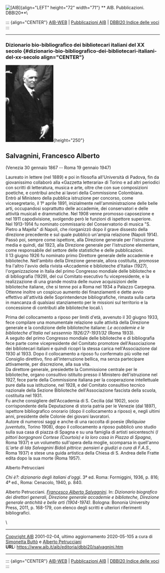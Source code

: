 ![\[AIB\]](/aib/wi/aibv72.gif){align="LEFT" height="72" width="71"}
** AIB. Pubblicazioni. DBBI20**\

::: {align="CENTER"}
[AIB-WEB](/) \| [Pubblicazioni AIB](/pubblicazioni/) \| [DBBI20 Indice
delle voci](dbbi20.htm)
:::

------------------------------------------------------------------------

### Dizionario bio-bibliografico dei bibliotecari italiani del XX secolo {#dizionario-bio-bibliografico-dei-bibliotecari-italiani-del-xx-secolo align="CENTER"}

![\[Ritratto\]](salvagnini.jpg){height="250"}

## Salvagnini, Francesco Alberto

(Venezia 30 gennaio 1867 -- Roma 19 gennaio 1947)

Laureato in lettere (nel 1889) e poi in filosofia all\'Università di
Padova, fin da giovanissimo collaborò alla «Gazzetta letteraria» di
Torino e ad altri periodici con scritti di letteratura, musica e arte,
oltre che con sue composizioni poetiche, e contribuì anche ai lavori
della Commissione Colombiana.\
Entrò al Ministero della pubblica istruzione per concorso, come
vicesegretario, il 1º aprile 1891, inizialmente nell\'amministrazione
delle belle arti, occupandosi soprattutto delle accademie, dei
conservatori e delle attività musicali e drammatiche. Nel 1908 venne
promosso caposezione e nel 1911 capodivisione, svolgendo però le
funzioni di ispettore superiore.\
Nel 1913-1914 fu nominato commissario del Conservatorio di musica \"S.
Pietro a Majella\" di Napoli, che riorganizzò dopo il grave dissesto
della direzione precedente e sul quale pubblicò un\'ampia relazione
(Napoli 1914).\
Passò poi, sempre come ispettore, alla Direzione generale per
l\'istruzione media e quindi, dal 1923, alla Direzione generale per
l\'istruzione elementare, come responsabile del settore delle
statistiche e delle pubblicazioni.\
Il 13 giugno 1926 fu nominato primo Direttore generale delle accademie e
biblioteche. Nell\'ambito della Direzione generale, allora costituita,
promosse fra l\'altro l\'avvio della rivista «Accademie e biblioteche
d\'Italia» (1927), l\'organizzazione in Italia del primo Congresso
mondiale delle biblioteche e di bibliografia (1929), del cui Comitato
esecutivo fu vicepresidente, e la realizzazione di una grande mostra
delle nuove acquisizioni delle biblioteche italiane, che si tenne poi a
Roma nel 1934 a Palazzo Carpegna. Ottenne inoltre un cospicuo aumento
dei finanziamenti e dette avvio effettivo all\'attività delle
Soprintendenze bibliografiche, rimasta sulla carta in mancanza di
qualsiasi stanziamento per le missioni sul territorio e la concessione
di contributi alle biblioteche locali.\

Prima del collocamento a riposo per limiti d\'età, avvenuto il 30 giugno
1933, fece compilare una monumentale relazione sulle attività della
Direzione generale e la condizione delle biblioteche italiane: *Le
accademie e le biblioteche d\'Italia nel sessennio 1926/27-1931/32*
(Roma 1933).\
A seguito del primo Congresso mondiale delle biblioteche e di
bibliografia fece parte come vicepresidente del Comitato promotore
dell\'Associazione dei bibliotecari italiani e quindi ricoprì la stessa
carica nell\'Associazione dal 1930 al 1933. Dopo il collocamento a
riposo fu confermato più volte nel Consiglio direttivo, fino
all\'interruzione bellica, ma senza partecipare attivamente, per
discrezione, alla sua vita.\
Da direttore generale, presiedette la Commissione centrale per le
biblioteche, organo consultivo istituito presso il Ministero
dell\'istruzione nel 1927, fece parte della Commissione italiana per la
cooperazione intellettuale pure dalla sua istituzione, nel 1928, e del
Comitato consultivo tecnico nazionale della Sezione Biblioteche
dell\'Associazione fascista della scuola, costituita nel 1931.\
Fu anche consigliere dell\'Accademia di S. Cecilia (dal 1902), socio
corrispondente della Deputazione di storia patria per le Venezie (dal
1897), ispettore bibliografico onorario (dopo il collocamento a riposo)
e, negli ultimi anni, presidente delle Colonie dei giovani lavoratori.\
Autore di numerosi saggi e anche di una raccolta di poesie (*Reliquiae
juventutis*, Torino 1908), dopo il collocamento a riposo pubblicò uno
studio sulla sua casa di piazza di Spagna e su una famiglia di artisti
seicenteschi (*I pittori borgognoni Cortese (Courtois) e la loro casa in
Piazza di Spagna*, Roma 1937) e un volumetto sull\'opera della moglie,
scomparsa in quell\'anno (*L\'arte di Ida Salvagnini Bidoli pittrice:
pensieri e giudizi a cura di F.A.S.*, Roma 1937) e stese una guida
artistica della Chiesa di S. Andrea delle Fratte edita dopo la sua morte
(Roma 1957).

Alberto Petrucciani

*Chi è?: dizionario degli italiani d\'oggi*. 3ª ed. Roma: Formiggini,
1936, p. 816; 4ª ed., Roma: Cenacolo, 1940, p. 840.

Alberto Petrucciani. *[Francesco Alberto
Salvagnini](https://www.academia.edu/12368885/Francesco_Alberto_Salvagnini)*.
In: *Dizionario biografico dei direttori generali, Direzione generale
accademie e biblioteche, Direzione generale antichità e belle arti
(1904-1974)*. Bologna: Bononia University Press, 2011, p. 168-179, con
elenco degli scritti e ulteriori riferimenti bibliografici.

\

------------------------------------------------------------------------

[Copyright AIB](/su-questo-sito/dichiarazione-di-copyright-aib-web/)
2001-02-04, ultimo aggiornamento 2020-05-105 a cura di [Simonetta
Buttò](/aib/redazione3.htm) e [Alberto
Petrucciani](/su-questo-sito/redazione-aib-web/)\
**URL:** https://www.aib.it/aib/editoria/dbbi20/salvagnini.htm

------------------------------------------------------------------------

::: {align="CENTER"}
[AIB-WEB](/) \| [Pubblicazioni AIB](/pubblicazioni/) \| [DBBI20 Indice
delle voci](dbbi20.htm)
:::
